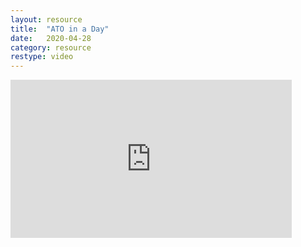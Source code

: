 ```yaml
---
layout: resource
title:  "ATO in a Day"
date:   2020-04-28
category: resource
restype: video
---
```


<iframe width="450" height="253" src="https://www.youtube.com/embed/evcbk5-19CQ" frameborder="0" allow="accelerometer; autoplay; encrypted-media; gyroscope; picture-in-picture" allowfullscreen></iframe>